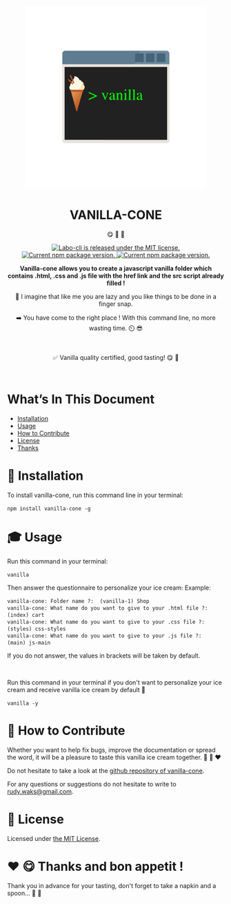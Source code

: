 <h1 align="center">
<img width="420" src="media/logo-vanilla-cone.png" alt="Chalk">
</h1>

<h1 align="center">VANILLA-CONE</h1>

<p align="center">
😋 🍦 🚀
<p>

<p align="center">
    <a href="https://github.com/mrwaks/vanilla-cone/blob/main/license" target="_blank">
        <img src="https://img.shields.io/badge/license-MIT-blue.svg" alt="Labo-cli is released under the MIT license." />
    </a>
    <a href="https://www.npmjs.com/package/vanilla-cone" target="_blank">
        <img src="https://img.shields.io/npm/v/vanilla-cone.svg" alt="Current npm package version." />
    </a>
    <a href="https://www.youtube.com/watch?v=LnqS6BnskIE" target="_blank">
        <img src="https://img.shields.io/badge/vanilla quality-certified-yellow" alt="Current npm package version." />
    </a>
<p>

<p align="center"><strong>Vanilla-cone allows you to create a javascript vanilla folder which contains .html, .css and .js file with the href link and the src script already filled !</strong></p>

<p align="center">🤔 I imagine that like me you are lazy and you like things to be done in a finger snap.</p>

<p align="center">➡️ You have come to the right place ! With this command line, no more wasting time. ⏲️ 😎</p>

<br>

<p align="center">✅ Vanilla quality certified, good tasting! 😋 🍦</p>

<br>

<h1>What’s In This Document</h1>

- <a href="#installation">Installation</a>
- <a href="#usage">Usage</a>
- <a href="#contribute">How to Contribute</a>
- <a href="#license">License</a>
- <a href="#thanks">Thanks</a>

<h1 id="installation">👷 Installation</h1>

<p>To install vanilla-cone, run this command line in your terminal:</p>

    npm install vanilla-cone -g

<h1 id="usage">🎓 Usage</h1>

<p>Run this command in your terminal:</p>

    vanilla

<p>Then answer the questionnaire to personalize your ice cream:
   Example:</p>

    vanilla-cone: Folder name ?:  (vanilla-1) Shop
    vanilla-cone: What name do you want to give to your .html file ?:  (index) cart
    vanilla-cone: What name do you want to give to your .css file ?:  (styles) css-styles
    vanilla-cone: What name do you want to give to your .js file ?:  (main) js-main

<p>If you do not answer, the values in brackets will be taken by default.</p>

<br>

<p>Run this command in your terminal if you don't want to personalize your ice cream and receive vanilla ice cream by default 🍦</p>

    vanilla -y

<h1 id="contribute">🤝 How to Contribute</h1>

<p>Whether you want to help fix bugs, improve the documentation or spread the word, it will be a pleasure to taste this vanilla ice cream together. 💪 🍦 ❤️</p>

<p>Do not hesitate to take a look at the <a href="https://github.com/mrwaks/vanilla-cone" target="_blank">github repository of vanilla-cone</a>.</p>

<p>For any questions or suggestions do not hesitate to write to<a href="mailto: rudy.waks@gmail.com"> rudy.waks@gmail.com</a>.</p>

<h1 id="license">📝 License</h1>

<p>Licensed under <a href="https://github.com/mrwaks/vanilla-cone/blob/main/license" target="_blank">the MIT License</a>.</p>

<h1 id="thanks">❤️ 😋 Thanks and bon appetit !</h1>

<p>Thank you in advance for your tasting, don't forget to take a napkin and a spoon... 🥄 🍦</p>